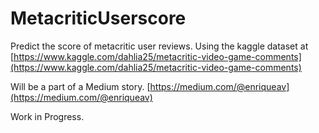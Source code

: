 # MetacriticUserscore
Predict the score of metacritic user reviews.
Using the kaggle dataset at
[https://www.kaggle.com/dahlia25/metacritic-video-game-comments](https://www.kaggle.com/dahlia25/metacritic-video-game-comments)

Will be a part of a Medium story.
[https://medium.com/@enriqueav](https://medium.com/@enriqueav)

Work in Progress.
